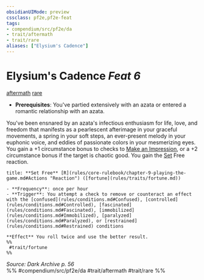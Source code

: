 ```yaml
---
obsidianUIMode: preview
cssclass: pf2e,pf2e-feat
tags:
- compendium/src/pf2e/da
- trait/aftermath
- trait/rare
aliases: ["Elysium's Cadence"]
---
```

# Elysium's Cadence  *Feat 6*  
[aftermath](aftermath-da.md "Aftermath Class Trait")  [rare](rare.md "Rare Rarity Trait")  

- **Prerequisites**: You've partied extensively with an azata or entered a romantic relationship with an azata.

You've been ensnared by an azata's infectious enthusiasm for life, love, and freedom that manifests as a pearlescent afterimage in your graceful movements, a spring in your soft steps, an ever-present melody in your euphonic voice, and eddies of passionate colors in your mesmerizing eyes. You gain a +1 circumstance bonus to checks to [Make an Impression](make-an-impression.md), or a +2 circumstance bonus if the target is chaotic good. You gain the [Set](set-botd.md) Free reaction.

```ad-embed-ability
title: **Set Free** [R](rules/core-rulebook/chapter-9-playing-the-game.md#Actions "Reaction") ([fortune](rules/traits/fortune.md))

- **Frequency**: once per hour
- **Trigger**: You attempt a check to remove or counteract an effect with the [confused](rules/conditions.md#Confused), [controlled](rules/conditions.md#Controlled), [fascinated](rules/conditions.md#Fascinated), [immobilized](rules/conditions.md#Immobilized), [paralyzed](rules/conditions.md#Paralyzed), or [restrained](rules/conditions.md#Restrained) conditions

**Effect** You roll twice and use the better result.  
%%
 #trait/fortune 
%%
```

*Source: Dark Archive p. 56*  
%% #compendium/src/pf2e/da #trait/aftermath #trait/rare %%